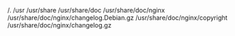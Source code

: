 /.
/usr
/usr/share
/usr/share/doc
/usr/share/doc/nginx
/usr/share/doc/nginx/changelog.Debian.gz
/usr/share/doc/nginx/copyright
/usr/share/doc/nginx/changelog.gz
